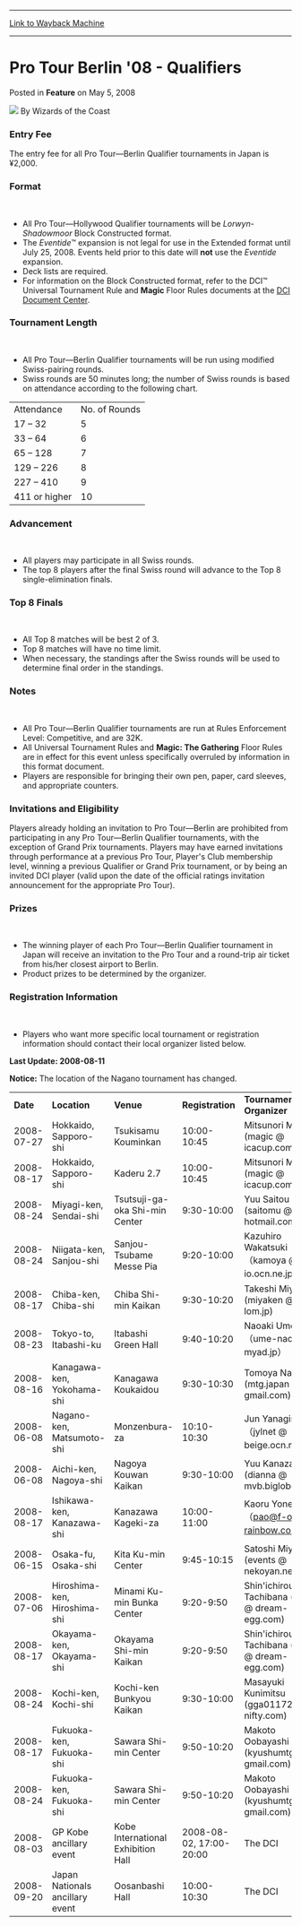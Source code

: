 
---
[Link to Wayback Machine](https://web.archive.org/web/20220627000910/https://magic.wizards.com/en/articles/archive/pro-tour-berlin-08-qualifiers-2008-05-05)

[_metadata_:author]:- "Wizards of the Coast"
[_metadata_:description]:- "Entry Fee The entry fee for all Pro Tour—Berlin Qualifier tournaments in Japan is ¥2,000. Format All Pro Tour—Hollywood Qualifier tournaments will be Lorwyn-Shadowmoor Block Constructed format. The Eventide™ expansion is not legal for use in the Extended format until July 25, 2008. Events held prior to this date will not use the Eventide expansion. Deck lists are required. For"
[_metadata_:generator]:- "Drupal 7 (http://drupal.org)"
[_metadata_:node]:- "640261"
[_metadata_:publish_date]:- "2008-05-05"
[_metadata_:source]:- "div-main-content"
[_metadata_:title]:- "Pro Tour Berlin '08 - Qualifiers"
[_metadata_:wayback_capture_timestamp]:- "2022-06-27 00:09:10"
[_metadata_:wayback_raw_url]:- "https://web.archive.org/web/20220627000910id_/https://magic.wizards.com/en/articles/archive/pro-tour-berlin-08-qualifiers-2008-05-05"
[_metadata_:wayback_url]:- "https://magic.wizards.com/en/articles/archive/pro-tour-berlin-08-qualifiers-2008-05-05"
---


Pro Tour Berlin '08 - Qualifiers
================================



 Posted in **Feature**
 on May 5, 2008 






![](https://media.magic.wizards.com/styles/auth_small/public/images/person/wizards_author.jpg)
By Wizards of the Coast












### Entry Fee


The entry fee for all Pro Tour—Berlin Qualifier tournaments in Japan is ¥2,000.


### Format


 


* All Pro Tour—Hollywood Qualifier tournaments will be *Lorwyn-Shadowmoor* Block Constructed format.
* The *Eventide*™ expansion is not legal for use in the Extended format until July 25, 2008. Events held prior to this date will **not** use the *Eventide* expansion.
* Deck lists are required.
* For information on the Block Constructed format, refer to the DCI™ Universal Tournament Rule and **Magic** Floor Rules documents at the [DCI Document Center](http://archive.wizards.com/Magic/Magazine/Article.aspx?x=dci/doccenter/home).

### Tournament Length


 


* All Pro Tour—Berlin Qualifier tournaments will be run using modified Swiss-pairing rounds.
* Swiss rounds are 50 minutes long; the number of Swiss rounds is based on attendance according to the following chart.



|  |  |
| --- | --- |
| Attendance | No. of Rounds |
| 17 – 32 | 5 |
| 33 – 64 | 6 |
| 65 – 128 | 7 |
| 129 – 226 | 8 |
| 227 – 410 | 9 |
| 411 or higher | 10 |

### Advancement


 


* All players may participate in all Swiss rounds.
* The top 8 players after the final Swiss round will advance to the Top 8 single-elimination finals.

### Top 8 Finals


 


* All Top 8 matches will be best 2 of 3.
* Top 8 matches will have no time limit.
* When necessary, the standings after the Swiss rounds will be used to determine final order in the standings.

### Notes


 


* All Pro Tour—Berlin Qualifier tournaments are run at Rules Enforcement Level: Competitive, and are 32K.
* All Universal Tournament Rules and **Magic: The Gathering** Floor Rules are in effect for this event unless specifically overruled by information in this format document.
* Players are responsible for bringing their own pen, paper, card sleeves, and appropriate counters.

### Invitations and Eligibility


Players already holding an invitation to Pro Tour—Berlin are prohibited from participating in any Pro Tour—Berlin Qualifier tournaments, with the exception of Grand Prix tournaments. Players may have earned invitations through performance at a previous Pro Tour, Player's Club membership level, winning a previous Qualifier or Grand Prix tournament, or by being an invited DCI player (valid upon the date of the official ratings invitation announcement for the appropriate Pro Tour).


### Prizes


 


* The winning player of each Pro Tour—Berlin Qualifier tournament in Japan will receive an invitation to the Pro Tour and a round-trip air ticket from his/her closest airport to Berlin.
* Product prizes to be determined by the organizer.

### Registration Information


 


* Players who want more specific local tournament or registration information should contact their local organizer listed below.

**Last Update: 2008-08-11**


**Notice:** The location of the Nagano tournament has changed.




|  |  |  |  |  |  |
| --- | --- | --- | --- | --- | --- |
| **Date** | **Location** | **Venue** | **Registration** | **Tournament Organizer** | **Venue Website** |
| 2008-07-27 | Hokkaido, Sapporo-shi | Tsukisamu Kouminkan | 10:00-10:45 | Mitsunori Makino (magic @ icacup.com) | [Website](http://www1a.biglobe.ne.jp/t-koumin/%20) |
| 2008-08-17 | Hokkaido, Sapporo-shi | Kaderu 2.7 | 10:00-10:45 | Mitsunori Makino (magic @ icacup.com) | [Website](http://www.kaderu27.or.jp/) |
| 2008-08-24 | Miyagi-ken, Sendai-shi | Tsutsuji-ga-oka Shi-min Center | 9:30-10:00 | Yuu Saitou (saitomu @ hotmail.com) | [Webpage](http://www.stks.city.sendai.jp/hito/WebPages/sisetu/simin/sisetu/miyagino05.html) |
| 2008-08-24 | Niigata-ken, Sanjou-shi | Sanjou-Tsubame Messe Pia | 9:20-10:00 | Kazuhiro Wakatsuki（kamoya @ io.ocn.ne.jp） | [Website](http://www.kenohjiba.or.jp/) |
| 2008-08-17 | Chiba-ken, Chiba-shi | Chiba Shi-min Kaikan | 9:30-10:20 | Takeshi Miyasaka (miyaken @ lom.jp) | [Website](http://www.f-cp.jp/shimin/index.html) |
| 2008-08-23 | Tokyo-to, Itabashi-ku | Itabashi Green Hall | 9:40-10:20 | Naoaki Umesaki（ume-nao @ myad.jp） | [Website](http://www.city.itabashi.tokyo.jp/c_kurashi/002/002279.html) |
| 2008-08-16 | Kanagawa-ken, Yokohama-shi | Kanagawa Koukaidou | 9:30-10:30 | Tomoya Nakajima (mtg.japan @ gmail.com) | [Website](http://www.f2.dion.ne.jp/~nakajt08/) |
| 2008-06-08 | Nagano-ken, Matsumoto-shi | Monzenbura-za | 10:10-10:30 | Jun Yanagisawa（jylnet @ beige.ocn.ne.jp） | [Website](http://www.monzen-plaza.com/) |
| 2008-06-08 | Aichi-ken, Nagoya-shi | Nagoya Kouwan Kaikan | 9:30-10:00 | Yuu Kanazawa (dianna @ mvb.biglobe.ne.jp) | [Website](http://www.nagoyaaqua.jp/kaik/index.html) |
| 2008-08-17 | Ishikawa-ken, Kanazawa-shi | Kanazawa Kageki-za | 10:00-11:00 | Kaoru Yonemura（[pao@f-o-rainbow.com](mailto:pao@f-o-rainbow.com)） | [Website](http://www.kagekiza.gr.jp/) |
| 2008-06-15 | Osaka-fu, Osaka-shi | Kita Ku-min Center | 9:45-10:15 | Satoshi Miyamoto (events @ nekoyan.net) | [Website](http://nekoyan.net/info/08/06/15.htm) |
| 2008-07-06 | Hiroshima-ken, Hiroshima-shi | Minami Ku-min Bunka Center | 9:20-9:50 | Shin'ichirou Tachibana (tachio @ dream-egg.com) | [Website](http://www.cf.city.hiroshima.jp/minami-cs/) |
| 2008-08-17 | Okayama-ken, Okayama-shi | Okayama Shi-min Kaikan | 9:20-9:50 | Shin'ichirou Tachibana (tachio @ dream-egg.com) | [Website](http://www.okayama-shiminkaikan.com/) |
| 2008-08-24 | Kochi-ken, Kochi-shi | Kochi-ken Bunkyou Kaikan | 9:30-10:00 | Masayuki Kunimitsu (gga01172 @ nifty.com) | [Website](http://www2.neweb.ne.jp/wd/bunkyo/kaikan/indexk.html) |
| 2008-08-17 | Fukuoka-ken, Fukuoka-shi | Sawara Shi-min Center | 9:50-10:20 | Makoto Oobayashi (kyushumtg @ gmail.com) | [Website](http://fco.sakura.ne.jp/hallinfo/hl-sawara.html) |
| 2008-08-24 | Fukuoka-ken, Fukuoka-shi | Sawara Shi-min Center | 9:50-10:20 | Makoto Oobayashi (kyushumtg @ gmail.com) | [Website](http://fco.sakura.ne.jp/hallinfo/hl-sawara.html) |
| 2008-08-03 | GP Kobe ancillary event | Kobe International Exhibition Hall | 2008-08-02, 17:00-20:00 | The DCI | [Website](/en/node/635266) |
| 2008-09-20 | Japan Nationals ancillary event | Oosanbashi Hall | 10:00-10:30 | The DCI | [Website](http://www.wizards.com/default.asp?x=events/nationals/japan) |







